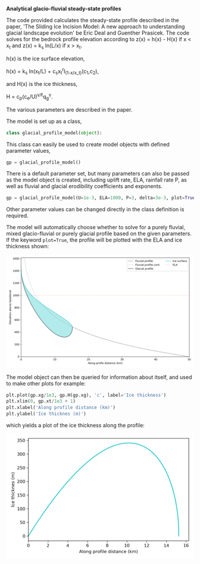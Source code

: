 __Analytical glacio-fluvial steady-state profiles__

The code provided calculates the steady-state profile described in the paper, 'The Sliding Ice Incision Model: A new approach to understanding glacial landscape evolution' be Eric Deal and Guenther Prasicek. The code solves for the bedrock profile elevation according to z(x) = h(x) - H(x)  if x < x<sub>t</sub> and z(x) = k<sub>s</sub> ln(L/x) if x > x<sub>t</sub>.

h(x) is the ice surface elevation,

h(x) =  k<sub>s</sub> ln(x<sub>t</sub>/L) + c<sub>s</sub>x<sub>t</sub><sup>r</sup>I<sub>(1-x/x_t)</sub>(c<sub>1</sub>,c<sub>2</sub>),

and H(x) is the ice thickness,

H = c<sub>p</sub>(c<sub>e</sub>/U)<sup>&gamma;/&ell;</sup>q<sub>g</sub><sup>&gamma;</sup>.

The various parameters are described in the paper.

The model is set up as a class,
```PYTHON
class glacial_profile_model(object):
```
This class can easily be used to create model objects with defined parameter values,
```PYTHON
gp = glacial_profile_model()
```
There is a default parameter set, but many parameters can also be passed as the model object is created, including uplift rate, ELA, rainfall rate P, as well as fluvial and glacial erodibility coefficients and exponents.
```PYTHON
gp = glacial_profile_model(U=1e-3, ELA=1000, P=3, delta=3e-3, plot=True)
```
Other parameter values can be changed directly in the class definition is required.

The model will automatically choose whether to solve for a purely fluvial, mixed glacio-fluvial or purely glacial profile based on the given parameters. If the keyword `plot=True`, the profile will be plotted with the ELA and ice thickness shown:

<img src="fig1.png" alt="image1" width="600"/>


The model object can then be queried for information about itself, and used to make other plots for example:
```PYTHON
plt.plot(gp.xg/1e3, gp.H(gp.xg), 'c', label='Ice thickness')
plt.xlim(0, gp.xt/1e3 + 1)
plt.xlabel('Along profile distance (km)')
plt.ylabel('Ice thicknes (m)')
```
which yields a plot of the ice thickness along the profile:

<img src="fig3.png" alt="image1" width="600"/>
